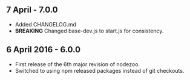 7 April - 7.0.0
---
* Added CHANGELOG.md
* **BREAKING** Changed base-dev.js to start.js for consistency.

6 April 2016 - 6.0.0
 ---
 * First release of the 6th major revision of nodezoo.
 * Switched to using npm released packages instead of git checkouts.
